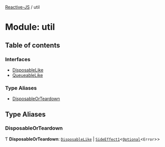 [Reactive-JS](../README.md) / util

# Module: util

## Table of contents

### Interfaces

- [DisposableLike](../interfaces/util.DisposableLike.md)
- [QueueableLike](../interfaces/util.QueueableLike.md)

### Type Aliases

- [DisposableOrTeardown](util.md#disposableorteardown)

## Type Aliases

### DisposableOrTeardown

Ƭ **DisposableOrTeardown**: [`DisposableLike`](../interfaces/util.DisposableLike.md) \| [`SideEffect1`](functions.md#sideeffect1)<[`Optional`](functions.md#optional)<`Error`\>\>
